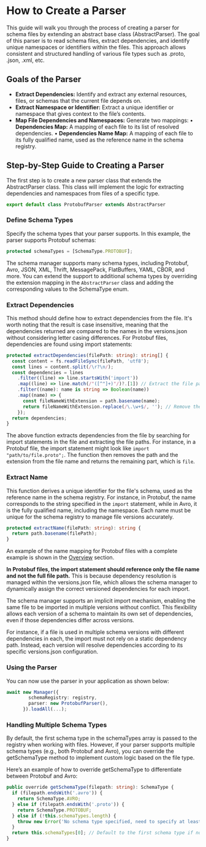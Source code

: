 # How to Create a Parser

This guide will walk you through the process of creating a parser for schema files by extending an abstract base class (AbstractParser). The goal of this parser is to read schema files, extract dependencies, and identify unique namespaces or identifiers within the files. This approach allows consistent and structured handling of various file types such as .proto, .json, .xml, etc.

## Goals of the Parser

- **Extract Dependencies:** Identify and extract any external resources, files, or schemas that the current file depends on.
- **Extract Namespace or Identifier:** Extract a unique identifier or namespace that gives context to the file’s contents.
- **Map File Dependencies and Namespaces:** Generate two mappings:
  • **Dependencies Map:** A mapping of each file to its list of resolved dependencies.
  • **Dependencies Name Map:** A mapping of each file to its fully qualified name, used as the reference name in the schema registry.

## Step-by-Step Guide to Creating a Parser

The first step is to create a new parser class that extends the AbstractParser class. This class will implement the logic for extracting dependencies and namespaces from files of a specific type.

```typescript
export default class ProtobufParser extends AbstractParser
```

### Define Schema Types

Specify the schema types that your parser supports. In this example, the parser supports Protobuf schemas:

```typescript
protected schemaTypes = [SchemaType.PROTOBUF];
```

The schema manager supports many schema types, including Protobuf, Avro, JSON, XML, Thrift, MessagePack, FlatBuffers, YAML, CBOR, and more. You can extend the support to additional schema types by overriding the extension mapping in the `AbstractParser` class and adding the corresponding values to the SchemaType enum.

### Extract Dependencies

This method should define how to extract dependencies from the file. It's worth noting that the result is case insensitive, meaning that the dependencies returned are compared to the names in the versions.json without considering letter casing differences. For Protobuf files, dependencies are found using import statements:

```typescript
protected extractDependencies(filePath: string): string[] {
  const content = fs.readFileSync(filePath, 'utf8');
  const lines = content.split(/\r?\n/);
  const dependencies = lines
    .filter((line) => line.startsWith('import'))
    .map((line) => line.match(/"([^"]+)"/)?.[1]) // Extract the file path from the import statement
    .filter((name): name is string => Boolean(name))
    .map((name) => {
      const fileNameWithExtension = path.basename(name);
      return fileNameWithExtension.replace(/\.\w+$/, ''); // Remove the extension
    });
  return dependencies;
}
```

The above function extracts dependencies from the file by searching for import statements in the file and extracting the file paths. For instance, in a Protobuf file, the import statement might look like `import "path/to/file.proto";`. The function then removes the path and the extension from the file name and returns the remaining part, which is `file`.

### Extract Name

This function derives a unique identifier for the file's schema, used as the reference name in the schema registry. For instance, in Protobuf, the name corresponds to the string specified in the `import` statement, while in Avro, it is the fully qualified name, including the namespace. Each name must be unique for the schema registry to manage file versions accurately.

```typescript
protected extractName(filePath: string): string {
  return path.basename(filePath);
}
```

An example of the name mapping for Protobuf files with a complete example is shown in the [Overview](overview.md#parser-output) section.

**In Protobuf files, the import statement should reference only the file name and not the full file path.** This is because dependency resolution is managed within the versions.json file, which allows the schema manager to dynamically assign the correct versioned dependencies for each import.

The schema manager supports an implicit import mechanism, enabling the same file to be imported in multiple versions without conflict. This flexibility allows each version of a schema to maintain its own set of dependencies, even if those dependencies differ across versions.

For instance, if a file is used in multiple schema versions with different dependencies in each, the import must not rely on a static dependency path. Instead, each version will resolve dependencies according to its specific versions.json configuration.

### Using the Parser

You can now use the parser in your application as shown below:

```typescript
await new Manager({
        schemaRegistry: registry,
        parser: new ProtobufParser(),
      }).loadAll(...);
```

### Handling Multiple Schema Types

By default, the first schema type in the schemaTypes array is passed to the registry when working with files. However, if your parser supports multiple schema types (e.g., both Protobuf and Avro), you can override the getSchemaType method to implement custom logic based on the file type.

Here’s an example of how to override getSchemaType to differentiate between Protobuf and Avro:

```typescript
public override getSchemaType(filepath: string): SchemaType {
  if (filepath.endsWith('.avro')) {
    return SchemaType.AVRO;
  } else if (filepath.endsWith('.proto')) {
    return SchemaType.PROTOBUF;
  } else if (!this.schemaTypes.length) {
    throw new Error('No schema type specified, need to specify at least one schema type');
  }
  return this.schemaTypes[0]; // Default to the first schema type if no match is found
}
```
